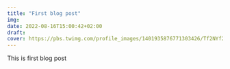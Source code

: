 ```yaml
---
title: "First blog post"
img: 
date: 2022-08-16T15:00:42+02:00
draft:
cover: https://pbs.twimg.com/profile_images/1401935876771303426/Tf2NYf2h_400x400.png
---
```

This is first blog post 